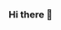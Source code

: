 ### Hi there 👋

<!--
**nbeauvais1/nbeauvais1** is a ✨ _special_ ✨ repository because its `README.md` (this file) appears on your GitHub profile.

<details>
  <summary> - 🔭 I’m currently working on ...
- 🌱 I’m currently learning ...
- 👯 I’m looking to collaborate on ...
- 🤔 I’m looking for help with ...
- 💬 Ask me about ...
- 📫 How to reach me: ...
- 😄 Pronouns: ...
- ⚡ Fun fact: ...</summary>
</details>

### Technologies & Tools

## GitHub Stats

<a href="https://github.com/nbeauvais1/nbeauvais1">

<img align="center" src="https://github-readme-stats.vercel.app/api/top-langs/?username=nbeauvais1&hide=html&title_color=c9cacc&icon_color=2bbc8a&bg_color=1d1f21" />

Here are some ideas to get you started:

- 🔭 I’m currently working on ...
- 🌱 I’m currently learning ...
- 👯 I’m looking to collaborate on ...
- 🤔 I’m looking for help with ...
- 💬 Ask me about ...
- 📫 How to reach me: ...
- 😄 Pronouns: ...
- ⚡ Fun fact: ...
-->
